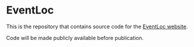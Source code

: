 # EventLoc

This is the repository that contains source code for the [EventLoc website](https://eventloc.github.io).

Code will be made publicly available before publication.
